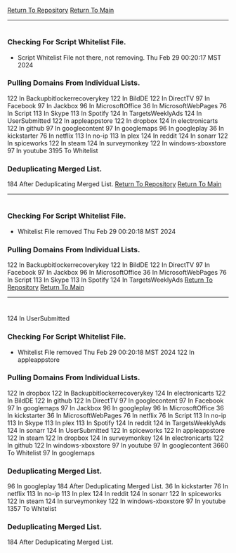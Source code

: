 [Return To Repository](https://github.com/DigitalWarrior/piholeparser/)
[Return To Main](https://github.com/DigitalWarrior/piholeparser/blob/master/RecentRunLogs/Mainlog.md)
____________________________________
# 
### Checking For Script Whitelist File.
* Script Whitelist File not there, not removing. Thu Feb 29 00:20:17 MST 2024
### Pulling Domains From Individual Lists.
122 In Backupbitlockerrecoverykey
122 In BildDE
122 In DirectTV
97 In Facebook
97 In Jackbox
96 In MicrosoftOffice
36 In MicrosoftWebPages
76 In Script
113 In Skype
113 In Spotify
124 In TargetsWeeklyAds
124 In UserSubmitted
122 In appleappstore
122 In dropbox
124 In electronicarts
122 In github
97 In googlecontent
97 In googlemaps
96 In googleplay
36 In kickstarter
76 In netflix
113 In no-ip
113 In plex
124 In reddit
124 In sonarr
122 In spiceworks
122 In steam
124 In surveymonkey
122 In windows-xboxstore
97 In youtube
3195 To Whitelist
### Deduplicating Merged List.
184 After Deduplicating Merged List.
[Return To Repository](https://github.com/DigitalWarrior/piholeparser/)
[Return To Main](https://github.com/DigitalWarrior/piholeparser/blob/master/RecentRunLogs/Mainlog.md)
____________________________________
# 
### Checking For Script Whitelist File.
* Whitelist File removed Thu Feb 29 00:20:18 MST 2024
### Pulling Domains From Individual Lists.
122 In Backupbitlockerrecoverykey
122 In BildDE
122 In DirectTV
97 In Facebook
97 In Jackbox
96 In MicrosoftOffice
36 In MicrosoftWebPages
76 In Script
113 In Skype
113 In Spotify
124 In TargetsWeeklyAds
[Return To Repository](https://github.com/DigitalWarrior/piholeparser/)
[Return To Main](https://github.com/DigitalWarrior/piholeparser/blob/master/RecentRunLogs/Mainlog.md)
____________________________________
# 
124 In UserSubmitted
### Checking For Script Whitelist File.
* Whitelist File removed Thu Feb 29 00:20:18 MST 2024
122 In appleappstore
### Pulling Domains From Individual Lists.
122 In dropbox
122 In Backupbitlockerrecoverykey
124 In electronicarts
122 In BildDE
122 In github
122 In DirectTV
97 In googlecontent
97 In Facebook
97 In googlemaps
97 In Jackbox
96 In googleplay
96 In MicrosoftOffice
36 In kickstarter
36 In MicrosoftWebPages
76 In netflix
76 In Script
113 In no-ip
113 In Skype
113 In plex
113 In Spotify
124 In reddit
124 In TargetsWeeklyAds
124 In sonarr
124 In UserSubmitted
122 In spiceworks
122 In appleappstore
122 In steam
122 In dropbox
124 In surveymonkey
124 In electronicarts
122 In github
122 In windows-xboxstore
97 In youtube
97 In googlecontent
3660 To Whitelist
97 In googlemaps
### Deduplicating Merged List.
96 In googleplay
184 After Deduplicating Merged List.
36 In kickstarter
76 In netflix
113 In no-ip
113 In plex
124 In reddit
124 In sonarr
122 In spiceworks
122 In steam
124 In surveymonkey
122 In windows-xboxstore
97 In youtube
1357 To Whitelist
### Deduplicating Merged List.
184 After Deduplicating Merged List.
